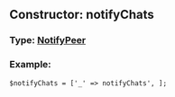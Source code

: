 ## Constructor: notifyChats  



### Type: [NotifyPeer](../types/NotifyPeer.md)

### Example:


```
$notifyChats = ['_' => notifyChats', ];
```